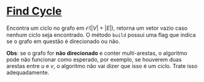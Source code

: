 # [Find Cycle](find_cycle.cpp)

Encontra um ciclo no grafo em $\mathcal{O}(|V| + |E|)$, retorna um vetor vazio caso nenhum ciclo seja encontrado. O método `build` possui uma flag que indica se o grafo em questão é direcionado ou não.

**Obs**: se o grafo for **não direcionado** e conter multi-arestas, o algoritmo pode não funcionar como esperado, por exemplo, se houverem duas arestas entre $u$ e $v$, o algoritmo não vai dizer que isso é um ciclo. Trate isso adequadamente.

